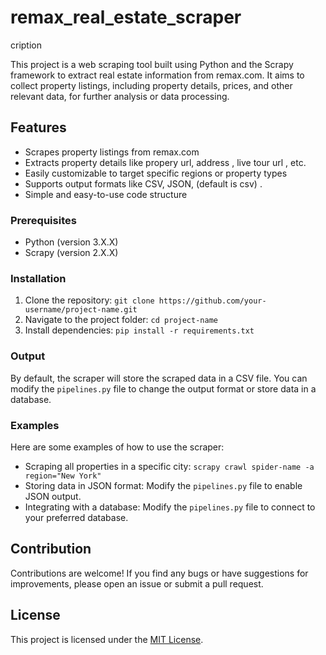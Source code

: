 # remax_real_estate_scraper

cription

This project is a web scraping tool built using Python and the Scrapy framework to extract real estate information from remax.com. It aims to collect property listings, including property details, prices, and other relevant data, for further analysis or data processing.

## Features

- Scrapes property listings from remax.com
- Extracts property details like propery url, address , live tour url , etc.
- Easily customizable to target specific regions or property types
- Supports output formats like CSV, JSON, (default is csv) .
- Simple and easy-to-use code structure


### Prerequisites

- Python (version 3.X.X)
- Scrapy (version 2.X.X)

### Installation

1. Clone the repository: `git clone https://github.com/your-username/project-name.git`
2. Navigate to the project folder: `cd project-name`
3. Install dependencies: `pip install -r requirements.txt`

### Output

By default, the scraper will store the scraped data in a CSV file. You can modify the `pipelines.py` file to change the output format or store data in a database.

### Examples

Here are some examples of how to use the scraper:

- Scraping all properties in a specific city: `scrapy crawl spider-name -a region="New York"`
- Storing data in JSON format: Modify the `pipelines.py` file to enable JSON output.
- Integrating with a database: Modify the `pipelines.py` file to connect to your preferred database.

## Contribution

Contributions are welcome! If you find any bugs or have suggestions for improvements, please open an issue or submit a pull request.

## License

This project is licensed under the [MIT License](LICENSE).
